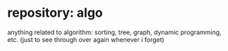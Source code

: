 # repository: algo
anything related to algorithm: sorting, tree, graph, dynamic programming, etc. 
(just to see through over again whenever i forget)
